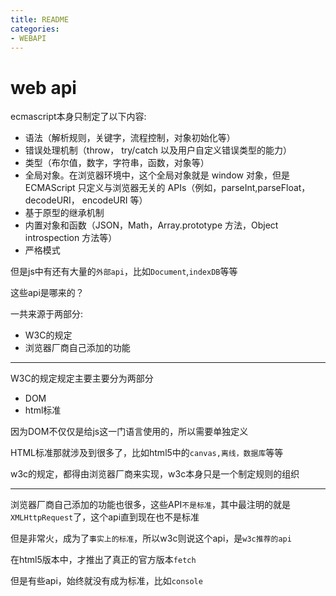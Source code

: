 ```yaml
---
title: README
categories: 
- WEBAPI
---
```


# web api

ecmascript本身只制定了以下内容:

- 语法（解析规则，关键字，流程控制，对象初始化等）
- 错误处理机制（throw， try/catch 以及用户自定义错误类型的能力）
- 类型（布尔值，数字，字符串，函数，对象等）
- 全局对象。在浏览器环境中，这个全局对象就是 window 对象，但是 ECMAScript 只定义与浏览器无关的 APIs（例如，parseInt,parseFloat， decodeURI， encodeURI 等）
- 基于原型的继承机制
- 内置对象和函数（JSON，Math，Array.prototype 方法，Object introspection 方法等）
- 严格模式


但是js中有还有大量的`外部api`，比如`Document`,`indexDB`等等

这些api是哪来的？

一共来源于两部分:
- W3C的规定
- 浏览器厂商自己添加的功能

---------------

W3C的规定规定主要主要分为两部分

- DOM
- html标准

因为DOM不仅仅是给js这一门语言使用的，所以需要单独定义

HTML标准那就涉及到很多了，比如html5中的`canvas,离线，数据库`等等

w3c的规定，都得由浏览器厂商来实现，w3c本身只是一个制定规则的组织

------------
浏览器厂商自己添加的功能也很多，这些API`不是标准`，其中最注明的就是`XMLHttpRequest`了，这个api直到现在也不是标准

但是非常火，成为了`事实上的标准`，所以w3c则说这个api，是`w3c推荐的api`

在html5版本中，才推出了真正的官方版本`fetch`

但是有些api，始终就没有成为标准，比如`console`